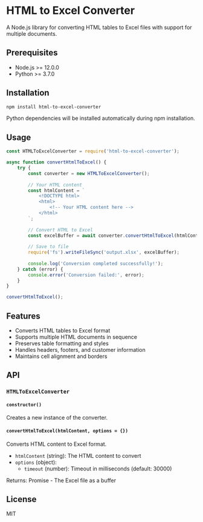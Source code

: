 # HTML to Excel Converter

A Node.js library for converting HTML tables to Excel files with support for multiple documents.

## Prerequisites

- Node.js >= 12.0.0
- Python >= 3.7.0

## Installation

```bash
npm install html-to-excel-converter
```

Python dependencies will be installed automatically during npm installation.

## Usage

```javascript
const HTMLToExcelConverter = require('html-to-excel-converter');

async function convertHtmlToExcel() {
    try {
        const converter = new HTMLToExcelConverter();
        
        // Your HTML content
        const htmlContent = `
            <!DOCTYPE html>
            <html>
                <!-- Your HTML content here -->
            </html>
        `;
        
        // Convert HTML to Excel
        const excelBuffer = await converter.convertHtmlToExcel(htmlContent);
        
        // Save to file
        require('fs').writeFileSync('output.xlsx', excelBuffer);
        
        console.log('Conversion completed successfully!');
    } catch (error) {
        console.error('Conversion failed:', error);
    }
}

convertHtmlToExcel();
```

## Features

- Converts HTML tables to Excel format
- Supports multiple HTML documents in sequence
- Preserves table formatting and styles
- Handles headers, footers, and customer information
- Maintains cell alignment and borders

## API

### `HTMLToExcelConverter`

#### `constructor()`

Creates a new instance of the converter.

#### `convertHtmlToExcel(htmlContent, options = {})`

Converts HTML content to Excel format.

- `htmlContent` (string): The HTML content to convert
- `options` (object):
  - `timeout` (number): Timeout in milliseconds (default: 30000)

Returns: Promise<Buffer> - The Excel file as a buffer

## License

MIT
